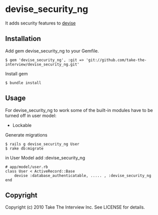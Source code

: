 # devise_security_ng

It adds security features to [devise](http://github.com/plataformatec/devise)

## Installation

Add gem devise_security_ng to your Gemfile. 

```
$ gem 'devise_security_ng', :git => 'git://github.com/take-the-interview/devise_security_ng.git'
```

Install gem

```
$ bundle install
```

## Usage

For devise_security_ng to work some of the built-in modules have to be turned off in user model:

- Lockable

Generate migrations
```
$ rails g devise_security_ng User
$ rake db:migrate
```

in User Model add :devise_security_ng

```
# app/model/user.rb
class User < ActiveRecord::Base
	devise :database_authenticatable, ..... , :devise_security_ng
end
```
## Copyright

Copyright (c) 2010 Take The Interview Inc. See LICENSE for details.
